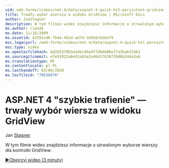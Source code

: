 ```yaml
---
uid: web-forms/videos/net-4/data/aspnet-4-quick-hit-persistent-gridview-row-selection
title: Trwały wybór wiersza w widoku GridView | Microsoft Docs
author: JoeStagner
description: W tym filmie wideo znajdziesz informacje o utrwalonym wyborze wierszy dla kontrolki GridView.
ms.author: riande
ms.date: 11/16/2009
ms.assetid: 42591ed6-fb4a-462d-ad7d-3e95dc628af9
msc.legacyurl: /web-forms/videos/net-4/data/aspnet-4-quick-hit-persistent-gridview-row-selection
msc.type: video
ms.openlocfilehash: bd2b5370b5da4bc89a4f7db6b86e27a3bab15db1
ms.sourcegitcommit: e7e91932a6e91a63e2e46417626f39d6b244a3ab
ms.translationtype: MT
ms.contentlocale: pl-PL
ms.lasthandoff: 03/06/2020
ms.locfileid: "78636676"
---
```

# <a name="aspnet-4-quick-hit--persistent-gridview-row-selection"></a>ASP.NET 4 "szybkie trafienie" — trwały wybór wiersza w widoku GridView

Jan [Stagner](https://github.com/JoeStagner)

W tym filmie wideo znajdziesz informacje o utrwalonym wyborze wierszy dla kontrolki GridView. 

[&#9654;Obejrzyj wideo (3 minuty)](https://channel9.msdn.com/Blogs/ASP-NET-Site-Videos/aspnet-4-quick-hit-persistent-gridview-row-selection)
